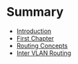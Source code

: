 # Summary

* [Introduction](README.md)
* [First Chapter](chapter1.md)
* [Routing Concepts](routing-concepts.md)
* [Inter VLAN Routing](inter-vlan-routing.md)

